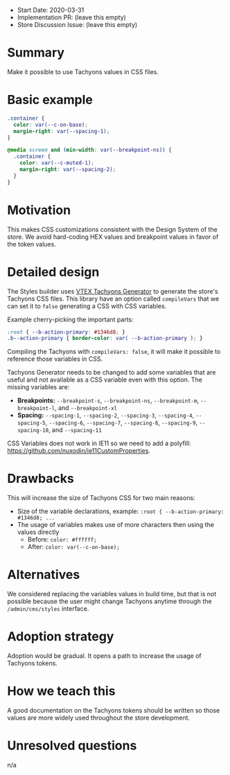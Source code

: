 - Start Date: 2020-03-31
- Implementation PR: (leave this empty)
- Store Discussion Issue: (leave this empty)

# Summary

Make it possible to use Tachyons values in CSS files.

# Basic example

```css
.container {
  color: var(--c-on-base);
  margin-right: var(--spacing-1);
}

@media screen and (min-width: var(--breakpoint-ns)) {
  .container {
    color: var(--c-muted-1);
    margin-right: var(--spacing-2);
  }
}
```

# Motivation

This makes CSS customizations consistent with the Design System of the store. We avoid hard-coding HEX values and breakpoint values in favor of the token values.

# Detailed design

The Styles builder uses [VTEX Tachyons Generator](https://github.com/vtex/tachyons-generator) to generate the store's Tachyons CSS files. This library have an option called `compileVars` that we can set it to `false` generating a CSS with CSS variables.

Example cherry-picking the important parts:

```css
:root { --b-action-primary: #1346d8; }
.b--action-primary { border-color: var( --b-action-primary ); }
```

Compiling the Tachyons with `compileVars: false`, it will make it possible to reference those variables in CSS.

Tachyons Generator needs to be changed to add some variables that are useful and not available as a CSS variable even with this option. The missing variables are:

- **Breakpoints:** `--breakpoint-s`, `--breakpoint-ns`, `--breakpoint-m`, `--breakpoint-l`, and `--breakpoint-xl`
- **Spacing:** `--spacing-1`, `--spacing-2`, `--spacing-3`, `--spacing-4`, `--spacing-5`, `--spacing-6`, `--spacing-7`, `--spacing-8`, `--spacing-9`, `--spacing-10`, and `--spacing-11`

CSS Variables does not work in IE11 so we need to add a polyfill: https://github.com/nuxodin/ie11CustomProperties.

# Drawbacks

This will increase the size of Tachyons CSS for two main reasons:

- Size of the variable declarations, example: `:root { --b-action-primary: #1346d8; ...` 
- The usage of variables makes use of more characters then using the values directly
   - Before: `color: #ffffff;`
   - After: `color: var(--c-on-base);`

# Alternatives

We considered replacing the variables values in build time, but that is not possible because the user might change Tachyons anytime through the `/admin/cms/styles` interface.

# Adoption strategy

Adoption would be gradual. It opens a path to increase the usage of Tachyons tokens.

# How we teach this

A good documentation on the Tachyons tokens should be written so those values are more widely used throughout the store development.

# Unresolved questions

n/a